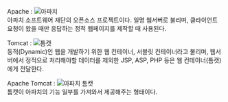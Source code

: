 Apache
: ![아파치](https://user-images.githubusercontent.com/59801728/72780535-72e08600-3c62-11ea-884e-b5585d67b1c8.png)<br>아파치 소프트웨어 재단의 오픈소스 프로젝트이다. 일명 웹서버로 불리며, 클라이언트 요청이 왔을 때만 응답하는 정적 웹페이지를 제작할 때 사용된다.


Tomcat
: ![톰캣](https://user-images.githubusercontent.com/59801728/72780663-bdfa9900-3c62-11ea-99e9-8076c1e50387.png)<br>동적(Dynamic)인 웹을 개발하기 위한 웹 컨테이너, 서블릿 컨테이너라고 불리며, 웹서버에서 정적으로 처리해야할 데이터를 제외한 JSP, ASP, PHP 등은 웹 컨테이너(톰캣)에게 전달한다.


Apache Tomcat
: ![아파치 톰캣](https://user-images.githubusercontent.com/59801728/72780903-5f81ea80-3c63-11ea-9331-e331e82927b9.png)
<br>톰캣이 아파치의 기능 일부를 가져와서 제공해주는 형태이다.